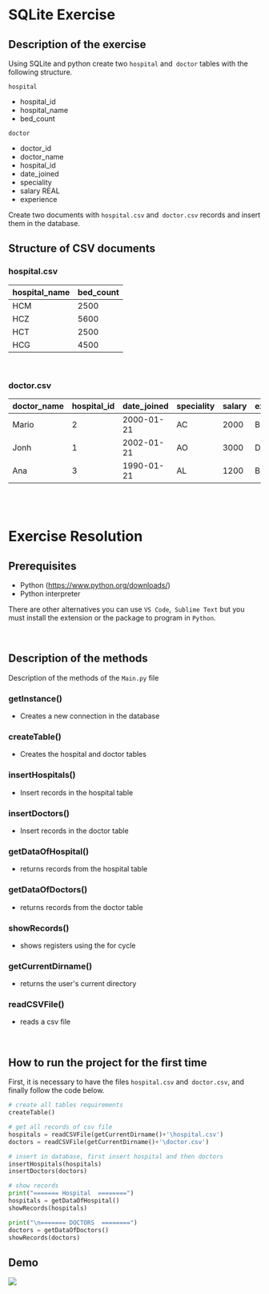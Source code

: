# SQLite Exercise

## Description of the exercise

Using SQLite and python create two `hospital` and` doctor` tables with the following structure.

`hospital`                  
-   hospital_id             
-   hospital_name
-   bed_count 

`doctor` 
-   doctor_id
-   doctor_name
-   hospital_id
-   date_joined
-   speciality
-   salary REAL
-   experience

Create two documents with `hospital.csv` and` doctor.csv` records and insert them in the database.

## Structure of CSV documents
### hospital.csv

|  hospital_name| bed_count |
| ------------- | ------------- |
| HCM | 2500 |
| HCZ | 5600  |
| HCT | 2500 |
| HCG | 4500  |

<br>

### doctor.csv

| doctor_name | hospital_id | date_joined | speciality | salary | experience |
| ----------- | ----------- | ----------- | ---------- | ------ | ---------- |
| Mario|2|2000-01-21|AC|2000|BBB|
| Jonh|1|2002-01-21|AO|3000|DDD |
| Ana|3|1990-01-21|AL|1200|BBB |

<br>
<br>

# Exercise Resolution

## Prerequisites
- Python (https://www.python.org/downloads/)
- Python interpreter

There are other alternatives you can use `VS Code`,` Sublime Text` but you must install the extension or the package to program in `Python`.

<br>

## Description of the methods
Description of the methods of the `Main.py` file

### getInstance() 
- Creates a new connection in the database
### createTable() 
- Creates the hospital and doctor tables
### insertHospitals() 
- Insert records in the hospital table
### insertDoctors() 
- Insert records in the doctor table
### getDataOfHospital() 
- returns records from the hospital table
### getDataOfDoctors() 
- returns records from the doctor table
### showRecords() 
- shows registers using the for cycle
### getCurrentDirname() 
- returns the user's current directory
### readCSVFile() 
- reads a csv file

<br>

## How to run the project for the first time
First, it is necessary to have the files `hospital.csv` and` doctor.csv`, and finally follow the code below.

```py
# create all tables requirements
createTable()

# get all records of csv file
hospitals = readCSVFile(getCurrentDirname()+'\hospital.csv')
doctors = readCSVFile(getCurrentDirname()+'\doctor.csv')

# insert in database, first insert hospital and then doctors
insertHospitals(hospitals)
insertDoctors(doctors)

# show records
print("======= Hospital  ========")
hospitals = getDataOfHospital()
showRecords(hospitals)

print("\n======= DOCTORS  ========")
doctors = getDataOfDoctors()
showRecords(doctors)
```
## Demo
<image src="demo.gif">
